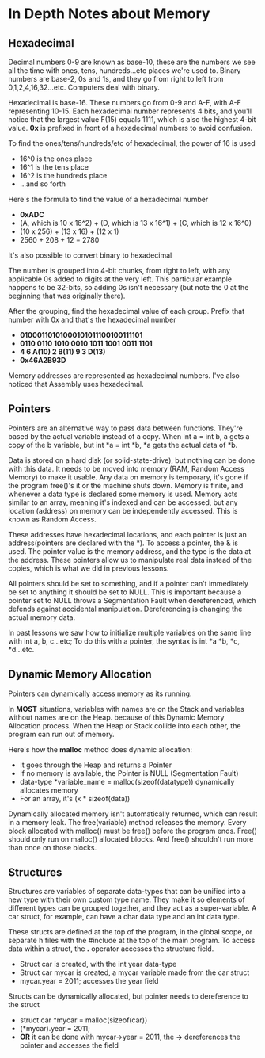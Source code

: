 # In Depth Notes about Memory

## Hexadecimal
Decimal numbers 0-9 are known as base-10, these are the numbers we see all the time with ones, tens, hundreds...etc places we're used to. Binary numbers are base-2, 0s and 1s, and they go from right to left from 0,1,2,4,16,32...etc. Computers deal with binary.

Hexadecimal is base-16. These numbers go from 0-9 and A-F, with A-F representing 10-15. Each hexadecimal number represents 4 bits, and you'll notice that the largest value F(15) equals 1111, which is also the highest 4-bit value. **0x** is prefixed in front of a hexadecimal numbers to avoid confusion.

To find the ones/tens/hundreds/etc of hexadecimal, the power of 16 is used

* 16^0 is the ones place
* 16^1 is the tens place
* 16^2 is the hundreds place
* ...and so forth

Here's the formula to find the value of a hexadecimal number

* **0xADC**
* (A, which is 10 x 16^2) + (D, which is 13 x 16^1) + (C, which is 12 x 16^0)
* (10 x 256) + (13 x 16) + (12 x 1)
* 2560 + 208 + 12 = 2780

It's also possible to convert binary to hexadecimal  
 
The number is grouped into 4-bit chunks, from right to left, with any applicable 0s added to digits at the very left. This particular example happens to be 32-bits, so adding 0s isn't necessary (but note the 0 at the beginning that was originally there).

After the grouping, find the hexadecimal value of each group. Prefix that number with 0x and that's the hexadecimal number


* **01000110101000101011100100111101**
* **0110 0110 1010 0010 1011 1001 0011 1101**
* **4 6 A(10) 2 B(11) 9 3 D(13)**
* **0x46A2B93D**

Memory addresses are represented as hexadecimal numbers. I've also noticed that Assembly uses hexadecimal.


## Pointers
Pointers are an alternative way to pass data between functions. They're based by the actual variable instead of a copy. When int a = int b, a gets a copy of the b variable, but int *a = int *b, *a gets the actual data of *b.

Data is stored on a hard disk (or solid-state-drive), but nothing can be done with this data. It needs to be moved into memory (RAM, Random Access Memory) to make it usable. Any data on memory is temporary, it's gone if the program free()'s it or the machine shuts down. Memory is finite, and whenever a data type is declared some memory is used. Memory acts similar to an array, meaning it's indexed and can be accessed, but any location (address) on memory can be independently accessed. This is known as Random Access.

These addresses have hexadecimal locations, and each pointer is just an address(pointers are declared with the *). To access a pointer, the & is used. The pointer value is the memory address, and the type is the data at the address. These pointers allow us to manipulate real data instead of the copies, which is what we did in previous lessons.

All pointers should be set to something, and if a pointer can't immediately be set to anything it should be set to NULL. This is important because a pointer set to NULL throws a Segmentation Fault when dereferenced, which defends against accidental manipulation. Dereferencing is changing the actual memory data.

In past lessons we saw how to initialize multiple variables on the same line with int a, b, c...etc; To do this with a pointer, the syntax is int *a *b, *c, *d...etc.

## Dynamic Memory Allocation
Pointers can dynamically access memory as its running.

In **MOST** situations, variables with names are on the Stack and variables without names are on the Heap. because of this Dynamic Memory Allocation process. When the Heap or Stack collide into each other, the program can run out of memory.

Here's how the **malloc** method does dynamic allocation:

* It goes through the Heap and returns a Pointer
* If no memory is available, the Pointer is NULL (Segmentation Fault)
* data-type *variable_name = malloc(sizeof(datatype)) dynamically allocates memory
* For an array, it's (x * sizeof(data))

Dynamically allocated memory isn't automatically returned, which can result in a memory leak. The free(variable) method releases the memory. Every block allocated with malloc() must be free() before the program ends. Free() should only run on malloc() allocated blocks. And free() shouldn't run more than once on those blocks.


## Structures
Structures are variables of separate data-types that can be unified into a new type with their own custom type name. They make it so elements of different types can be grouped together, and they act as a super-variable. A car struct, for example, can have a char data type and an int data type.

These structs are defined at the top of the program, in the global scope, or separate h files with the #include at the top of the main program. To access data within a struct, the **.** operator accesses the structure field. 

* Struct car is created, with the int year data-type
* Struct car mycar is created, a mycar variable made from the car struct
* mycar.year = 2011; accesses the year field

Structs can be dynamically allocated, but pointer needs to dereference to the struct

* struct car *mycar = malloc(sizeof(car))
* (*mycar).year = 2011;
* **OR** it can be done with mycar->year = 2011, the **->** dereferences the pointer and accesses the field